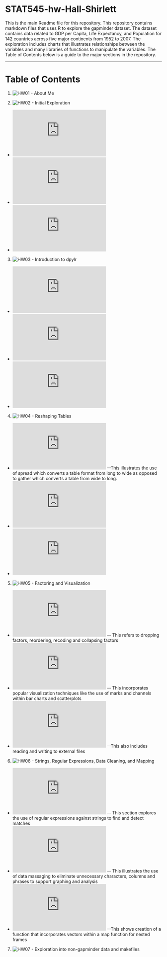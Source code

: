 # STAT545-hw-Hall-Shirlett


This is the main Readme file for this repository. This repository contains markdown files that uses R to explore the gapminder dataset. The dataset contains data related to GDP per Capita, Life Expectancy, and Population for 142 countries across five major continents from 1952 to 2007. The exploration includes charts that illustrates relationships between the variables and many libraries of functions to manipulate the variables. The Table of Contents below is a guide to the major sections in the repository.

---
# Table of Contents
1. ![HW01 - About Me](https://github.com/Shirlett/STAT545-hw01-Hall-Shirlett)

2. ![HW02 - Initial Exploration](https://github.com/Shirlett/STAT545-hw-Hall-Shirlett/tree/master/HW02)
  + ![Smell Test the Data](https://github.com/Shirlett/STAT545-hw-Hall-Shirlett/blob/master/HW02/Gapminder_Explore.md#smell-test-the-data)
  + ![Explore the Variables](https://github.com/Shirlett/STAT545-hw-Hall-Shirlett/blob/master/HW02/Gapminder_Explore.md#explore-individual-variables)
  + ![Scatterplots](https://github.com/Shirlett/STAT545-hw-Hall-Shirlett/blob/master/HW02/Gapminder_Explore.md#scatterplot)
3.  ![HW03 - Introduction to dpylr](https://github.com/Shirlett/STAT545-hw-Hall-Shirlett/tree/master/HW03)
  + ![Get the Maximum and Minimum Values](https://github.com/Shirlett/STAT545-hw-Hall-Shirlett/blob/master/HW03/STAT545A_HW03.md#get-the-maximum-and-minimum-of-gdp-per-capita-for-all-continents)
  + ![Find the spread of values](https://github.com/Shirlett/STAT545-hw-Hall-Shirlett/blob/master/HW03/STAT545A_HW03.md#look-at-the-spread-of-gdp-per-capita-within-the-continents)
  + ![Change of Variables over Time](https://github.com/Shirlett/STAT545-hw-Hall-Shirlett/blob/master/HW03/STAT545A_HW03.md#how-is-life-expectancy-changing-over-time-on-different-continents)
4.  ![HW04 - Reshaping Tables](https://github.com/Shirlett/STAT545-hw-Hall-Shirlett/tree/master/HW04)
  +  ![Spreading - Long to Wide](https://github.com/Shirlett/STAT545-hw-Hall-Shirlett/blob/master/HW04/STAT545-HW04.md#reshaping)
  --This illustrates the use of spread which converts a table format from long to wide as opposed to gather which converts a table from wide to long.
  +  ![Joining Tables](https://github.com/Shirlett/STAT545-hw-Hall-Shirlett/blob/master/HW04/STAT545-HW04.md#activity-1---explore-different-types-of-join-between-gapminder-and-new-dataframe)
  +  ![Merging and Matching Tables](https://github.com/Shirlett/STAT545-hw-Hall-Shirlett/blob/master/HW04/STAT545-HW04.md#activity-3---merging-and-matching)
5.  ![HW05 - Factoring and Visualization](https://github.com/Shirlett/STAT545-hw-Hall-Shirlett/tree/master/HW05)
  + ![Factor Management](https://github.com/Shirlett/STAT545-hw-Hall-Shirlett/blob/master/HW05/STAT545-HW05.md#factor-management) -- This refers to dropping factors, reordering, recoding and collapsing factors
  + ![Visualization Techniques](https://github.com/Shirlett/STAT545-hw-Hall-Shirlett/blob/master/HW05/STAT545-HW05.md#visualization)
  -- This incorporates popular visualization techniques like the use of marks and channels within bar charts and scatterplots
  + ![Graphic Devices](https://github.com/Shirlett/STAT545-hw-Hall-Shirlett/blob/master/HW05/STAT545-HW05.md#graphic-devices)
  --This also includes reading and writing to external files
6.  ![HW06 - Strings, Regular Expressions, Data Cleaning, and Mapping](https://github.com/Shirlett/STAT545-hw-Hall-Shirlett/tree/master/HW06)
  + ![Strings and Regular Expressions](https://github.com/Shirlett/STAT545-hw-Hall-Shirlett/blob/master/HW06/STAT545-HW06-Part1.md#string-basics) 
  -- This section explores the use of regular expressions against strings to find and detect matches
  + ![Data Cleaning](https://github.com/Shirlett/STAT545-hw-Hall-Shirlett/blob/master/HW06/STAT545-HW06-Part2.md#data-cleansing) 
  -- This illustrates the use of data massaging to eliminate unnecessary characters, columns and phrases to support graphing and analysis
  + ![Mapping](https://github.com/Shirlett/STAT545-hw-Hall-Shirlett/blob/master/HW06/STAT545-HW06-Part2.md#extraction-of-reverse-geographic-codes)
  --This shows creation of a function that incorporates vectors within a map function for nested frames
7.  ![HW07 - Exploration into non-gapminder data and makefiles](https://github.com/Shirlett/STAT545-hw-Hall-Shirlett/tree/master/HW07)
